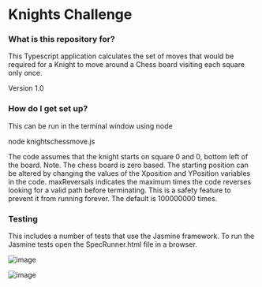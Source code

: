 # Knights Challenge

### What is this repository for?

This Typescript application calculates the set of moves that would be required for a Knight to move around a Chess board visiting each square only once.

Version 1.0

### How do I get set up?

This can be run in the terminal window using node

 node knightschessmove.js

The code assumes that the knight starts on square 0 and 0, bottom left of the board. Note. The chess board is zero based.
The starting position can be altered by changing the values of the Xposition and YPosition variables in the code.
maxReversals indicates the maximum times the code reverses looking for a valid path before terminating. 
This is a safety feature to prevent it from running forever. The default is 100000000 times.

### Testing

This includes a number of tests that use the Jasmine framework. To run the Jasmine tests open the SpecRunner.html file in a browser.

![image](https://user-images.githubusercontent.com/28151071/77830217-eac5a380-711e-11ea-878b-8df2e338948d.png)

![image](https://user-images.githubusercontent.com/28151071/78035311-d7a21600-7360-11ea-9cb7-650921dbde19.png)

